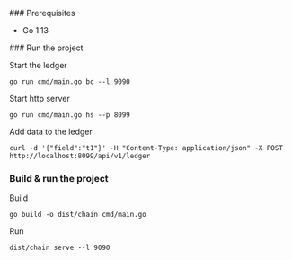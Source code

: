 ### Prerequisites
* Go 1.13

### Run the project

Start the ledger
```
go run cmd/main.go bc --l 9090
```

Start http server
```
go run cmd/main.go hs --p 8099
```

Add data to the ledger

```
curl -d '{"field":"t1"}' -H "Content-Type: application/json" -X POST http://localhost:8099/api/v1/ledger
```

### Build & run the project

Build 
```
go build -o dist/chain cmd/main.go
```
Run 
```
dist/chain serve --l 9090
```

